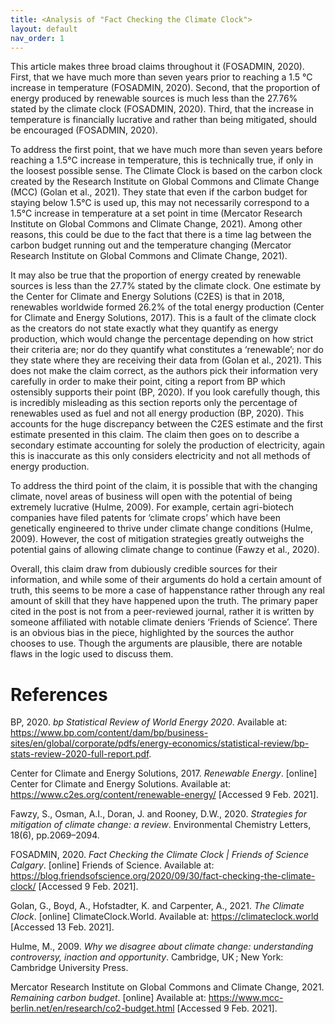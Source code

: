 ```yaml
---
title: <Analysis of "Fact Checking the Climate Clock">
layout: default
nav_order: 1
---
```


This article makes three broad claims throughout it (FOSADMIN, 2020). First, that we have much more than seven years prior to reaching a 1.5 °C increase in temperature (FOSADMIN, 2020). Second, that the proportion of energy produced by renewable sources is much less than the 27.76% stated by the climate clock (FOSADMIN, 2020). Third, that the increase in temperature is financially lucrative and rather than being mitigated, should be encouraged (FOSADMIN, 2020).

To address the first point, that we have much more than seven years before reaching a 1.5°C increase in temperature, this is technically true, if only in the loosest possible sense. The Climate Clock is based on the carbon clock created by the Research Institute on Global Commons and Climate Change (MCC) (Golan et al., 2021). They state that even if the carbon budget for staying below 1.5°C is used up, this may not necessarily correspond to a 1.5°C increase in temperature at a set point in time (Mercator Research Institute on Global Commons and Climate Change, 2021). Among other reasons, this could be due to the fact that there is a time lag between the carbon budget running out and the temperature changing (Mercator Research Institute on Global Commons and Climate Change, 2021). 

It may also be true that the proportion of energy created by renewable sources is less than the 27.7% stated by the climate clock. One estimate by the Center for Climate and Energy Solutions (C2ES) is that in 2018, renewables worldwide formed 26.2% of the total energy production (Center for Climate and Energy Solutions, 2017). This is a fault of the climate clock as the creators do not state exactly what they quantify as energy production, which would change the percentage depending on how strict their criteria are; nor do they quantify what constitutes a ‘renewable’; nor do they state where they are receiving their data from (Golan et al., 2021). This does not make the claim correct, as the authors pick their information very carefully in order to make their point, citing a report from BP which ostensibly supports their point (BP, 2020). If you look carefully though, this is incredibly misleading as this section reports only the percentage of renewables used as fuel and not all energy production (BP, 2020). This accounts for the huge discrepancy between the C2ES estimate and the first estimate presented in this claim. The claim then goes on to describe a secondary estimate accounting for solely the production of electricity, again this is inaccurate as this only considers electricity and not all methods of energy production. 

To address the third point of the claim, it is possible that with the changing climate, novel areas of business will open with the potential of being extremely lucrative (Hulme, 2009). For example, certain agri-biotech companies have filed patents for ‘climate crops’ which have been genetically engineered to thrive under climate change conditions (Hulme, 2009). However, the cost of mitigation strategies greatly outweighs the potential gains of allowing climate change to continue (Fawzy et al., 2020).

Overall, this claim draw from dubiously credible sources for their information, and while some of their arguments do hold a certain amount of truth, this seems to be more a case of happenstance rather through any real amount of skill that they have happened upon the truth. The primary paper cited in the post is not from a peer-reviewed journal, rather it is written by someone affiliated with notable climate deniers ‘Friends of Science’. There is an obvious bias in the piece, highlighted by the sources the author chooses to use. Though the arguments are plausible, there are notable flaws in the logic used to discuss them.

# References

BP, 2020. *bp Statistical Review of World Energy 2020*. Available at: <https://www.bp.com/content/dam/bp/business-sites/en/global/corporate/pdfs/energy-economics/statistical-review/bp-stats-review-2020-full-report.pdf>.

Center for Climate and Energy Solutions, 2017. *Renewable Energy*. [online] Center for Climate and Energy Solutions. Available at: <https://www.c2es.org/content/renewable-energy/> [Accessed 9 Feb. 2021].

Fawzy, S., Osman, A.I., Doran, J. and Rooney, D.W., 2020. *Strategies for mitigation of climate change: a review*. Environmental Chemistry Letters, 18(6), pp.2069–2094.

FOSADMIN, 2020. *Fact Checking the Climate Clock | Friends of Science Calgary*. [online] Friends of Science. Available at: <https://blog.friendsofscience.org/2020/09/30/fact-checking-the-climate-clock/> [Accessed 9 Feb. 2021].

Golan, G., Boyd, A., Hofstadter, K. and Carpenter, A., 2021. *The Climate Clock*. [online] ClimateClock.World. Available at: <https://climateclock.world> [Accessed 13 Feb. 2021].

Hulme, M., 2009. *Why we disagree about climate change: understanding controversy, inaction and opportunity*. Cambridge, UK ; New York: Cambridge University Press.

Mercator Research Institute on Global Commons and Climate Change, 2021. *Remaining carbon budget*. [online] Available at: <https://www.mcc-berlin.net/en/research/co2-budget.html> [Accessed 9 Feb. 2021].


